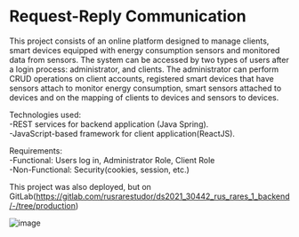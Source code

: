 # Request-Reply Communication

This project consists of an online platform designed to manage clients, smart devices equipped with energy consumption sensors and monitored data from sensors. The system
can be accessed by two types of users after a login process: administrator, and clients. 
The administrator can perform CRUD operations on client accounts, registered smart devices that have sensors attach to monitor energy consumption, smart sensors attached to devices
and on the mapping of clients to devices  and sensors to devices.


Technologies used: <br />
 -REST services for backend application (Java Spring). <br />
 -JavaScript-based framework for client application(ReactJS). <br />

Requirements: <br />
 -Functional: Users log in, Administrator Role, Client Role <br />
 -Non-Functional: Security(cookies, session, etc.) <br />
 
 This project was also deployed, but on GitLab(https://gitlab.com/rusrarestudor/ds2021_30442_rus_rares_1_backend/-/tree/production)
 
 ![image](https://user-images.githubusercontent.com/57397996/179956309-07ab92e9-8d64-444b-8daf-3a7c193b599d.png)

